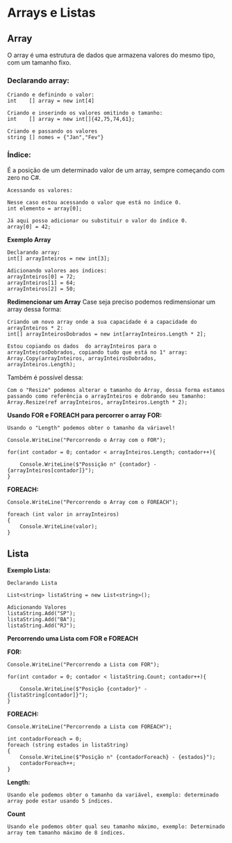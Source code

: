 # Arrays e Listas
## Array
O array é uma estrutura de dados que armazena valores do mesmo tipo, com um tamanho fixo.

### **Declarando array:**
```
Criando e definindo o valor:
int    [] array = new int[4]

Criando e inserindo os valores omitindo o tamanho:
int    [] array = new int[]{42,75,74,61};

Criando e passando os valores
string [] nomes = {"Jan","Fev"}
```
### **Índice:**
É a posição de um determinado valor de um array, sempre começando com zero no C#.
```
Acessando os valores:

Nesse caso estou acessando o valor que está no índice 0.
int elemento = array[0];

Já aqui posso adicionar ou substituir o valor do índice 0.
array[0] = 42;
```
**Exemplo Array**
```
Declarando array:
int[] arrayInteiros = new int[3]; 

Adicionando valores aos índices:
arrayInteiros[0] = 72; 
arrayInteiros[1] = 64;
arrayInteiros[2] = 50;
```
**Redimencionar um Array**
Case seja preciso podemos redimensionar um array dessa forma:
```
Criando um novo array onde a sua capacidade é a capacidade do arrayInteiros * 2:
int[] arrayInteirosDobrados = new int[arrayInteiros.Length * 2];

Estou copiando os dados  do arrayInteiros para o arrayInteirosDobrados, copiando tudo que está no 1° array:
Array.Copy(arrayInteiros, arrayInteirosDobrados, arrayInteiros.Length);
```
Também é possível dessa:
```
Com o "Resize" podemos alterar o tamanho do Array, dessa forma estamos passando como referência o arrayInteiros e dobrando seu tamanho:
Array.Resize(ref arrayInteiros, arrayInteiros.Length * 2);
```
**Usando FOR e FOREACH para percorrer o array**
**FOR:**
```
Usando o "Length" podemos obter o tamanho da váriavel!

Console.WriteLine("Percorrendo o Array com o FOR");

for(int contador = 0; contador < arrayInteiros.Length; contador++){
    
    Console.WriteLine($"Possição n° {contador} - {arrayInteiros[contador]}");
}

```
**FOREACH:**
```
Console.WriteLine("Percorrendo o Array com o FOREACH");

foreach (int valor in arrayInteiros)
{
    Console.WriteLine(valor);
}
```
## Lista
**Exemplo Lista:**
```
Declarando Lista

List<string> listaString = new List<string>();

Adicionando Valores
listaString.Add("SP");
listaString.Add("BA");
listaString.Add("RJ");
```
**Percorrendo uma Lista com FOR e FOREACH**

**FOR:**
```
Console.WriteLine("Percorrendo a Lista com FOR");

for(int contador = 0; contador < listaString.Count; contador++){

    Console.WriteLine($"Posição {contador}° - {listaString[contador]}");
}
```
**FOREACH:**
```
Console.WriteLine("Percorrendo a Lista com FOREACH");

int contadorForeach = 0;
foreach (string estados in listaString)
{
    Console.WriteLine($"Posição n° {contadorForeach} - {estados}");
    contadorForeach++;
}
```
**Length:**
```
Usando ele podemos obter o tamanho da variável, exemplo: determinado array pode estar usando 5 índices.
```
**Count**
```
Usando ele podemos obter qual seu tamanho máximo, exemplo: Determinado array tem tamanho máximo de 8 índices.
```

